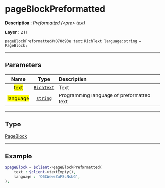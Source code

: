 # pageBlockPreformatted

**Description** : *Preformatted \(&lt;pre&gt; text\)*

**Layer** : 211

```tl
pageBlockPreformatted#c070d93e text:RichText language:string = PageBlock;
```

---

## Parameters

| Name | Type | Description |
| :---: | :---: | :--- |
| <mark>text</mark> | [`RichText`](type/RichText) | Text |
| <mark>language</mark> | [`string`](type/string) | Programming language of preformatted text |

---

## Type

[PageBlock](type/PageBlock)

---

## Example

```php
$pageBlock = $client->pageBlockPreformatted(
	text : $client->textEmpty(),
	language : 'Q6CWewnZuFScNsbG',
);
```